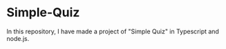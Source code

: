 # Simple-Quiz
In this repository, I have made a project of "Simple Quiz" in  Typescript and node.js.
